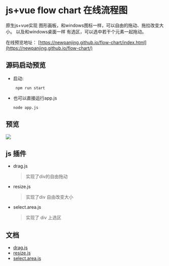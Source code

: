 # js+vue flow chart 在线流程图

原生js+vue实现 图形画板，和windows图标一样，可以自由的拖动、拖拉改变大小。
以及和windows桌面一样 有选区，可以选中若干个元素一起拖动。

在线预览地址：
[https://newpanjing.github.io/flow-chart/index.html](https://newpanjing.github.io/flow-chart/)

## 源码启动预览
+ 启动:
    ```shell
     npm run start
    ```
+ 也可以直接运行app.js
    ````shell
    node app.js
    ````

## 预览
![](https://raw.githubusercontent.com/newpanjing/flow-chart/master/images/preview.png)
## js 插件

+ drag.js
    > 实现了div的自由拖动

+ resize.js
    > 实现了div 自由改变大小
+ select.area.js
    > 实现了 div 上选区

## 文档

+ [drag.js](/drag.md)    
+ [resize.js](/resize.md)    
+ [select.area.js](/selectArea.md)    
